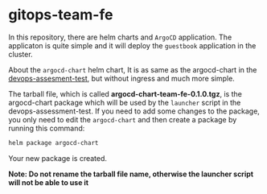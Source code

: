 # gitops-team-fe

In this repository, there are helm charts and `ArgoCD` application. The
applicaton is quite simple and it will deploy the `guestbook` application in
the cluster. 

About the `argocd-chart` helm chart, It is as same as the argocd-chart in the
[devops-assesment-test](https://github.com/hamidaria70/devops-assessment-test.git),
but without ingress and much more simple.

The tarball file, which is called **argocd-chart-team-fe-0.1.0.tgz**, is the
argocd-chart package which will be used by the `launcher` script in the
devops-assessment-test. If you need to add some changes to the package, you
only need to edit the `argocd-chart` and then create a package by running this
command:

```bash
helm package argocd-chart
```

Your new package is created.

**Note: Do not rename the tarball file name, otherwise the launcher script will
not be able to use it**
